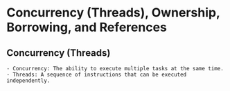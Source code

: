 # Concurrency (Threads), Ownership, Borrowing, and References

## Concurrency (Threads)
    - Concurrency: The ability to execute multiple tasks at the same time.
    - Threads: A sequence of instructions that can be executed independently.
